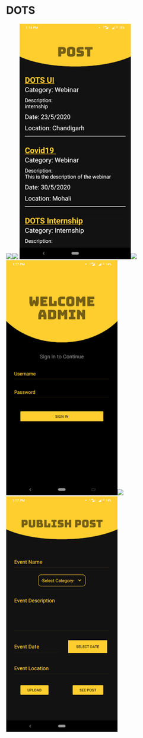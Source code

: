 # DOTS
<img src="Screenshots/LandingScreen.png" width="300"><img src="Screenshots/2ProfileInfoCrop.png" width="300">
<img src="Screenshots/Post.png" width="300"><img src="Screenshots/4textTranslationCrop.png" width="300">
<img src="Screenshots/AdminSignin.png" width="300"><img src="Screenshots/6ChatCrop.png" width="300">
<img src="Screenshots/publishpost.png" width="300">
